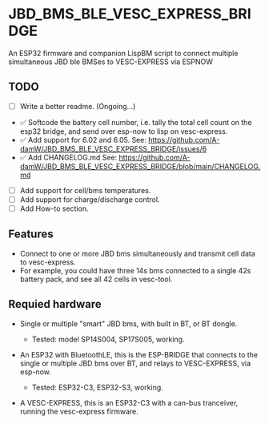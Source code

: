 # JBD_BMS_BLE_VESC_EXPRESS_BRIDGE
An ESP32 firmware and companion LispBM script to connect multiple simultaneous JBD ble BMSes to VESC-EXPRESS via ESPNOW

## TODO
- [ ] Write a better readme. (Ongoing...)
- :white_check_mark: Softcode the battery cell number, i.e. tally the total cell count on the esp32 bridge, and send over esp-now to lisp on vesc-express.
- :white_check_mark: Add support for 6.02 and 6.05. See: https://github.com/A-damW/JBD_BMS_BLE_VESC_EXPRESS_BRIDGE/issues/6
- :white_check_mark: Add CHANGELOG.md See: https://github.com/A-damW/JBD_BMS_BLE_VESC_EXPRESS_BRIDGE/blob/main/CHANGELOG.md
- [ ] Add support for cell/bms temperatures.
- [ ] Add support for charge/discharge control.
- [ ] Add How-to section.

## Features

- Connect to one or more JBD bms simultaneously and transmit cell data to vesc-express.
- For example, you could have three 14s bms connected to a single 42s battery pack, and see all 42 cells in vesc-tool.

## Requied hardware

* Single or multiple "smart" JBD bms, with built in BT, or BT dongle.
	* Tested: model SP14S004, SP17S005, working.

* An ESP32 with BluetoothLE, this is the ESP-BRIDGE that connects to the single or multiple JBD bms over BT, and relays to VESC-EXPRESS, via esp-now.
	* Tested: ESP32-C3, ESP32-S3, working.

* A VESC-EXPRESS, this is an ESP32-C3 with a can-bus tranceiver, running the vesc-express firmware.

